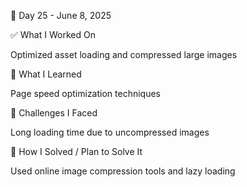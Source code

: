 📅 Day 25 - June 8, 2025

✅ What I Worked On

Optimized asset loading and compressed large images

🧠 What I Learned

Page speed optimization techniques

🧩 Challenges I Faced

Long loading time due to uncompressed images

🔧 How I Solved / Plan to Solve It

Used online image compression tools and lazy loading
